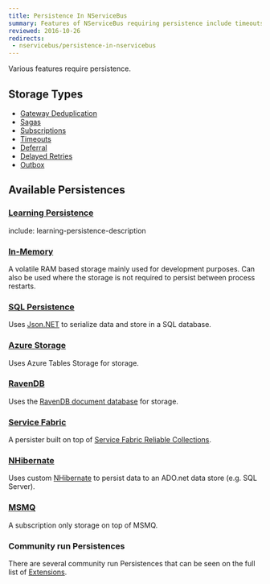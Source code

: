 ```yaml
---
title: Persistence In NServiceBus
summary: Features of NServiceBus requiring persistence include timeouts, sagas, and subscription storage.
reviewed: 2016-10-26
redirects:
 - nservicebus/persistence-in-nservicebus
---
```


Various features require persistence.


## Storage Types

 * [Gateway Deduplication](/nservicebus/gateway/)
 * [Sagas](/nservicebus/sagas/)
 * [Subscriptions](/nservicebus/messaging/publish-subscribe/)
 * [Timeouts](/nservicebus/sagas/timeouts.md)
 * [Deferral](/nservicebus/messaging/delayed-delivery.md)
 * [Delayed Retries](/nservicebus/recoverability/#delayed-retries)
 * [Outbox](/nservicebus/outbox/)


## Available Persistences


### [Learning Persistence](/nservicebus/learning-persistence/)

include: learning-persistence-description


### [In-Memory](in-memory.md)

A volatile RAM based storage mainly used for development purposes. Can also be used where the storage is not required to persist between process restarts.


### [SQL Persistence](/nservicebus/sql-persistence/)

Uses [Json.NET](http://www.newtonsoft.com/json) to serialize data and store in a SQL database.


### [Azure Storage](/nservicebus/azure-storage-persistence/)

Uses Azure Tables Storage for storage.


### [RavenDB](/nservicebus/ravendb/)

Uses the [RavenDB document database](https://ravendb.net/) for storage.


### [Service Fabric](/nservicebus/service-fabric/)

A persister built on top of [Service Fabric Reliable Collections](https://docs.microsoft.com/en-us/azure/service-fabric/service-fabric-reliable-services-reliable-collections).


### [NHibernate](/nservicebus/nhibernate/)

Uses custom [NHibernate](http://nhibernate.info/) to persist data to an ADO.net data store (e.g. SQL Server).


### [MSMQ](/nservicebus/msmq/subscription-persistence.md)

A subscription only storage on top of MSMQ.


### Community run Persistences

There are several community run Persistences that can be seen on the full list of [Extensions](/components#persisters).
